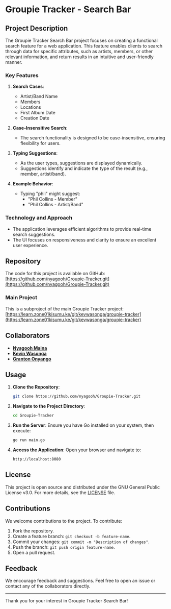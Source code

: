 # Groupie Tracker - Search Bar

## Project Description
The Groupie Tracker Search Bar project focuses on creating a functional search feature for a web application. This feature enables clients to search through data for specific attributes, such as artists, members, or other relevant information, and return results in an intuitive and user-friendly manner.

### Key Features
1. **Search Cases**:
    - Artist/Band Name
    - Members
    - Locations
    - First Album Date
    - Creation Date

2. **Case-Insensitive Search**:
    - The search functionality is designed to be case-insensitive, ensuring flexibility for users.

3. **Typing Suggestions**:
    - As the user types, suggestions are displayed dynamically.
    - Suggestions identify and indicate the type of the result (e.g., member, artist/band).

4. **Example Behavior**:
    - Typing "phil" might suggest:
      - "Phil Collins - Member"
      - "Phil Collins - Artist/Band"

### Technology and Approach
- The application leverages efficient algorithms to provide real-time search suggestions.
- The UI focuses on responsiveness and clarity to ensure an excellent user experience.

## Repository
The code for this project is available on GitHub:
[https://github.com/nyagooh/Groupie-Tracker.git](https://github.com/nyagooh/Groupie-Tracker.git)

### Main Project
This is a subproject of the main Groupie Tracker project:
[https://learn.zone01kisumu.ke/git/kevwasonga/groupie-tracker](https://learn.zone01kisumu.ke/git/kevwasonga/groupie-tracker)

## Collaborators
- [**Nyagooh Maina**](https://www.linkedin.com/in/maina-anne-37797820b/)
- [**Kevin Wasonga**](https://www.linkedin.com/in/kevin-wasonga-3a9050317/)
- [**Granton Onyango**](https://www.linkedin.com/in/granton-onyango-298ba6213/)

## Usage
1. **Clone the Repository**:
   ```bash
   git clone https://github.com/nyagooh/Groupie-Tracker.git
   ```

2. **Navigate to the Project Directory**:
   ```bash
   cd Groupie-Tracker
   ```

3. **Run the Server**:
   Ensure you have Go installed on your system, then execute:
   ```bash
   go run main.go
   ```

4. **Access the Application**:
   Open your browser and navigate to:
   ```
   http://localhost:8080
   ```

## License
This project is open source and distributed under the GNU General Public License v3.0. For more details, see the [LICENSE](https://choosealicense.com/licenses/gpl-3.0/) file.

## Contributions
We welcome contributions to the project. To contribute:
1. Fork the repository.
2. Create a feature branch: `git checkout -b feature-name`.
3. Commit your changes: `git commit -m "Description of changes"`.
4. Push the branch: `git push origin feature-name`.
5. Open a pull request.

## Feedback
We encourage feedback and suggestions. Feel free to open an issue or contact any of the collaborators directly.

---

Thank you for your interest in Groupie Tracker Search Bar!


